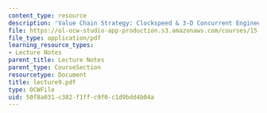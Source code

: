 ```yaml
---
content_type: resource
description: 'Value Chain Strategy: Clockspeed & 3-D Concurrent Engineering'
file: https://ol-ocw-studio-app-production.s3.amazonaws.com/courses/15-769-operations-strategy-spring-2003/50f8a031c382f1ffc9f0c1d9bdd4b04a_lecture9.pdf
file_type: application/pdf
learning_resource_types:
- Lecture Notes
parent_title: Lecture Notes
parent_type: CourseSection
resourcetype: Document
title: lecture9.pdf
type: OCWFile
uid: 50f8a031-c382-f1ff-c9f0-c1d9bdd4b04a
---
```

